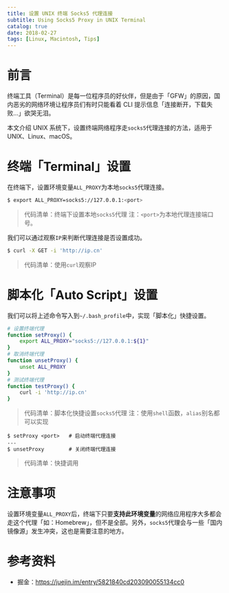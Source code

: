 ```yaml
---
title: 设置 UNIX 终端 Socks5 代理连接
subtitle: Using Socks5 Proxy in UNIX Terminal
catalog: true
date: 2018-02-27
tags: [Linux, Macintosh, Tips]
---
```


# 前言

终端工具（Terminal）是每一位程序员的好伙伴，但是由于「GFW」的原因，国内恶劣的网络环境让程序员们有时只能看着 CLI 提示信息「连接断开，下载失败...」欲哭无泪。

本文介绍 UNIX 系统下，设置终端网络程序走`socks5`代理连接的方法，适用于 UNIX、Linux、macOS。

# 终端「Terminal」设置

在终端下，设置环境变量`ALL_PROXY`为本地`socks5`代理连接。

```bash
$ export ALL_PROXY=socks5://127.0.0.1:<port>
```
> 代码清单：终端下设置本地`socks5`代理
> 注：`<port>`为本地代理连接端口号。

我们可以通过观察`IP`来判断代理连接是否设置成功。

```bash
$ curl -X GET -i 'http://ip.cn'
```
> 代码清单：使用`curl`观察IP

# 脚本化「Auto Script」设置

我们可以将上述命令写入到`~/.bash_profile`中，实现「脚本化」快捷设置。

```bash
# 设置终端代理
function setProxy() {
    export ALL_PROXY="socks5://127.0.0.1:${1}"
}
# 取消终端代理
function unsetProxy() {
    unset ALL_PROXY
}
# 测试终端代理
function testProxy() {
    curl -i 'http://ip.cn'
}
```
> 代码清单：脚本化快捷设置`socks5`代理
> 注：使用`shell`函数，`alias`别名都可以实现

```
$ setProxy <port>   # 启动终端代理连接
...
$ unsetProxy        # 关闭终端代理连接
```
> 代码清单：快捷调用

# 注意事项

设置环境变量`ALL_PROXY`后，终端下只要**支持此环境变量**的网络应用程序大多都会走这个代理「如：Homebrew」，但不是全部。另外，`socks5`代理会与一些「国内镜像源」发生冲突，这也是需要注意的地方。

# 参考资料

- 掘金：https://juejin.im/entry/5821840cd203090055134cc0

<!-- EOF -->

